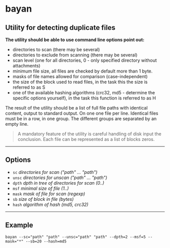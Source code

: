 # bayan

## Utility for detecting duplicate files

**The utility should be able to use command line options point out:**

* directories to scan (there may be several)
* directories to exclude from scanning (there may be several)
* scan level (one for all directories, 0 - only specified directory without attachments)
* minimum file size, all files are checked by default more than 1 byte.
* masks of file names allowed for comparison (case-independent)
* the size of the block used to read files, in the task this the size is referred to as S
* one of the available hashing algorithms (crc32, md5 - determine the specific options yourself), in the task this function is referred to as H

The result of the utility should be a list of full file paths with identical content, output to standard output. On one one file per line. Identical files must be in a row, in one group. The different groups are separated by an empty line.

> A mandatory feature of the utility is careful handling of disk input the conclusion. Each file can be represented as a list of blocks zeros.
___

## Options

* `sc`   *directories for scan (\"path\" ... \"path\")*
* `unsc` *directories for unscan (\"path\" ... \"path\")*
* `dpth` *dpth in tree of directories for scan (0..)*
* `msf`  *minimal size of file (1..)*
* `mask` *mask of file for scan (regexp)*
* `sb`   *size of block in file (bytes)*
* `hash` *algorithm of hash (md5, crc32)*

___

## Example

```shell
bayan --sc="path" "path" --unsc="path" "path" --dpth=2 --msf=5 --mask="*" --sb=20 --hash=md5
```
